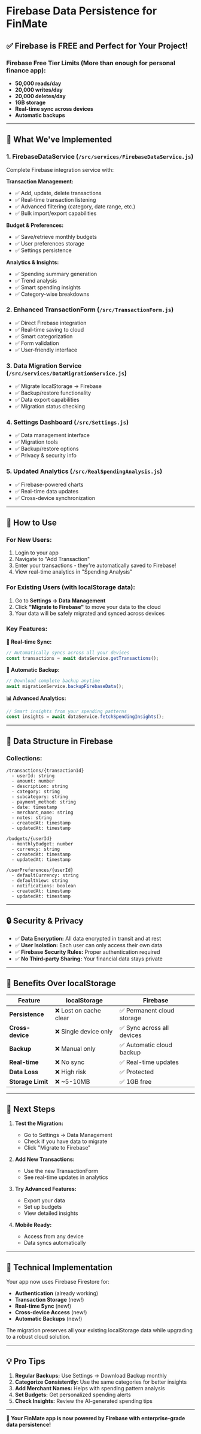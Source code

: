# Firebase Data Persistence for FinMate

## ✅ **Firebase is FREE** and Perfect for Your Project!

### Firebase Free Tier Limits (More than enough for personal finance app):
- **50,000 reads/day**
- **20,000 writes/day** 
- **20,000 deletes/day**
- **1GB storage**
- **Real-time sync across devices**
- **Automatic backups**

---

## 🚀 **What We've Implemented**

### 1. **FirebaseDataService** (`/src/services/FirebaseDataService.js`)
Complete Firebase integration service with:

**Transaction Management:**
- ✅ Add, update, delete transactions
- ✅ Real-time transaction listening
- ✅ Advanced filtering (category, date range, etc.)
- ✅ Bulk import/export capabilities

**Budget & Preferences:**
- ✅ Save/retrieve monthly budgets
- ✅ User preferences storage
- ✅ Settings persistence

**Analytics & Insights:**
- ✅ Spending summary generation
- ✅ Trend analysis
- ✅ Smart spending insights
- ✅ Category-wise breakdowns

### 2. **Enhanced TransactionForm** (`/src/TransactionForm.js`)
- ✅ Direct Firebase integration
- ✅ Real-time saving to cloud
- ✅ Smart categorization
- ✅ Form validation
- ✅ User-friendly interface

### 3. **Data Migration Service** (`/src/services/DataMigrationService.js`)
- ✅ Migrate localStorage → Firebase
- ✅ Backup/restore functionality
- ✅ Data export capabilities
- ✅ Migration status checking

### 4. **Settings Dashboard** (`/src/Settings.js`)
- ✅ Data management interface
- ✅ Migration tools
- ✅ Backup/restore options
- ✅ Privacy & security info

### 5. **Updated Analytics** (`/src/RealSpendingAnalysis.js`)
- ✅ Firebase-powered charts
- ✅ Real-time data updates
- ✅ Cross-device synchronization

---

## 🔧 **How to Use**

### **For New Users:**
1. Login to your app
2. Navigate to "Add Transaction"
3. Enter your transactions - they're automatically saved to Firebase!
4. View real-time analytics in "Spending Analysis"

### **For Existing Users (with localStorage data):**
1. Go to **Settings → Data Management**
2. Click **"Migrate to Firebase"** to move your data to the cloud
3. Your data will be safely migrated and synced across devices

### **Key Features:**

**🔄 Real-time Sync:**
```javascript
// Automatically syncs across all your devices
const transactions = await dataService.getTransactions();
```

**💾 Automatic Backup:**
```javascript
// Download complete backup anytime
await migrationService.backupFirebaseData();
```

**📊 Advanced Analytics:**
```javascript
// Smart insights from your spending patterns
const insights = await dataService.fetchSpendingInsights();
```

---

## 📱 **Data Structure in Firebase**

### **Collections:**
```
/transactions/{transactionId}
  - userId: string
  - amount: number
  - description: string
  - category: string
  - subcategory: string
  - payment_method: string
  - date: timestamp
  - merchant_name: string
  - notes: string
  - createdAt: timestamp
  - updatedAt: timestamp

/budgets/{userId}
  - monthlyBudget: number
  - currency: string
  - createdAt: timestamp
  - updatedAt: timestamp

/userPreferences/{userId}
  - defaultCurrency: string
  - defaultView: string
  - notifications: boolean
  - createdAt: timestamp
  - updatedAt: timestamp
```

---

## 🔒 **Security & Privacy**

- ✅ **Data Encryption:** All data encrypted in transit and at rest
- ✅ **User Isolation:** Each user can only access their own data
- ✅ **Firebase Security Rules:** Proper authentication required
- ✅ **No Third-party Sharing:** Your financial data stays private

---

## 🎯 **Benefits Over localStorage**

| Feature | localStorage | Firebase |
|---------|-------------|----------|
| **Persistence** | ❌ Lost on cache clear | ✅ Permanent cloud storage |
| **Cross-device** | ❌ Single device only | ✅ Sync across all devices |
| **Backup** | ❌ Manual only | ✅ Automatic cloud backup |
| **Real-time** | ❌ No sync | ✅ Real-time updates |
| **Data Loss** | ❌ High risk | ✅ Protected |
| **Storage Limit** | ❌ ~5-10MB | ✅ 1GB free |

---

## 🚀 **Next Steps**

1. **Test the Migration:**
   - Go to Settings → Data Management
   - Check if you have data to migrate
   - Click "Migrate to Firebase"

2. **Add New Transactions:**
   - Use the new TransactionForm
   - See real-time updates in analytics

3. **Try Advanced Features:**
   - Export your data
   - Set up budgets
   - View detailed insights

4. **Mobile Ready:**
   - Access from any device
   - Data syncs automatically

---

## 🔧 **Technical Implementation**

Your app now uses Firebase Firestore for:
- **Authentication** (already working)
- **Transaction Storage** (new!)
- **Real-time Sync** (new!)
- **Cross-device Access** (new!)
- **Automatic Backups** (new!)

The migration preserves all your existing localStorage data while upgrading to a robust cloud solution.

---

## 💡 **Pro Tips**

1. **Regular Backups:** Use Settings → Download Backup monthly
2. **Categorize Consistently:** Use the same categories for better insights
3. **Add Merchant Names:** Helps with spending pattern analysis
4. **Set Budgets:** Get personalized spending alerts
5. **Check Insights:** Review the AI-generated spending tips

---

**🎉 Your FinMate app is now powered by Firebase with enterprise-grade data persistence!**
